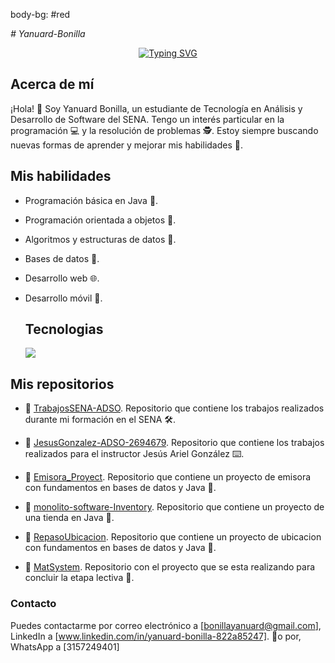 body-bg: #red


<em> # Yanuard-Bonilla  </em>

<div style="text-align:center;">

<a href="https://git.io/typing-svg"><img src="https://readme-typing-svg.demolab.com?font=Fira+Code&pause=1000&color=02A8F7&random=false&width=500&lines=Software+analysis+and+development+student;Passionate+about+technical+excellence;Love+learning+and+sharing+knowledge;Creatively+and+precisely+solves+problems" alt="Typing SVG" /></a>

</div>


## Acerca de mí

¡Hola! 👋 Soy Yanuard Bonilla, un estudiante de Tecnología en Análisis y Desarrollo de Software del SENA. Tengo un interés particular en la programación 💻 y la resolución de problemas 🕵️. Estoy siempre buscando nuevas formas de aprender y mejorar mis habilidades 📝.

## Mis habilidades

- Programación básica en Java 🚀.
- Programación orientada a objetos 🏢.
- Algoritmos y estructuras de datos 🧮.
- Bases de datos 💾.
- Desarrollo web 🌐.
- Desarrollo móvil 📱.

  ## Tecnologias 

  <a href="https://skillicons.dev">
    <img src="https://skillicons.dev/icons?i=git,bootstrap,css,discord,figma,github,html,idea,java,js,md,mysql,nextjs,postman,react,laravel,wordpress,tailwind,vscode&perline=14" />
  </a>

## Mis repositorios
* 📁 [TrabajosSENA-ADSO](https://github.com/Y-S-500/TrabajosSena-ADSO).
Repositorio que contiene los trabajos realizados durante mi formación en el SENA 🛠️.

* 📁 [JesusGonzalez-ADSO-2694679](https://github.com/Y-S-500/JesusGonzalez-ADSO-2694679).
Repositorio que contiene los trabajos realizados para el instructor Jesús Ariel González ⌨️.

* 📁 [Emisora_Proyect](https://github.com/Y-S-500/Emisora_Proyect).
Repositorio que contiene un proyecto de emisora con fundamentos en bases de datos y Java 🧮.

* 📁 [monolito-software-Inventory](https://github.com/JuanDavidCerquera/monolito-software-Inventory.git).
Repositorio que contiene un proyecto de una tienda en Java 💾.

* 📁 [RepasoUbicacion](https://github.com/Y-S-500/RepasoUbicacion).
Repositorio que contiene un proyecto de ubicacion con fundamentos en bases de datos y Java 💾.

* 📁 [MatSystem](https://github.com/Y-S-500/MatSystem).
Repositorio con el proyecto que se esta realizando para concluir la etapa lectiva 🏢.   


### Contacto
Puedes contactarme por correo electrónico a [bonillayanuard@gmail.com],
LinkedIn a [www.linkedin.com/in/yanuard-bonilla-822a85247]. 📩o por,
WhatsApp a [3157249401]
